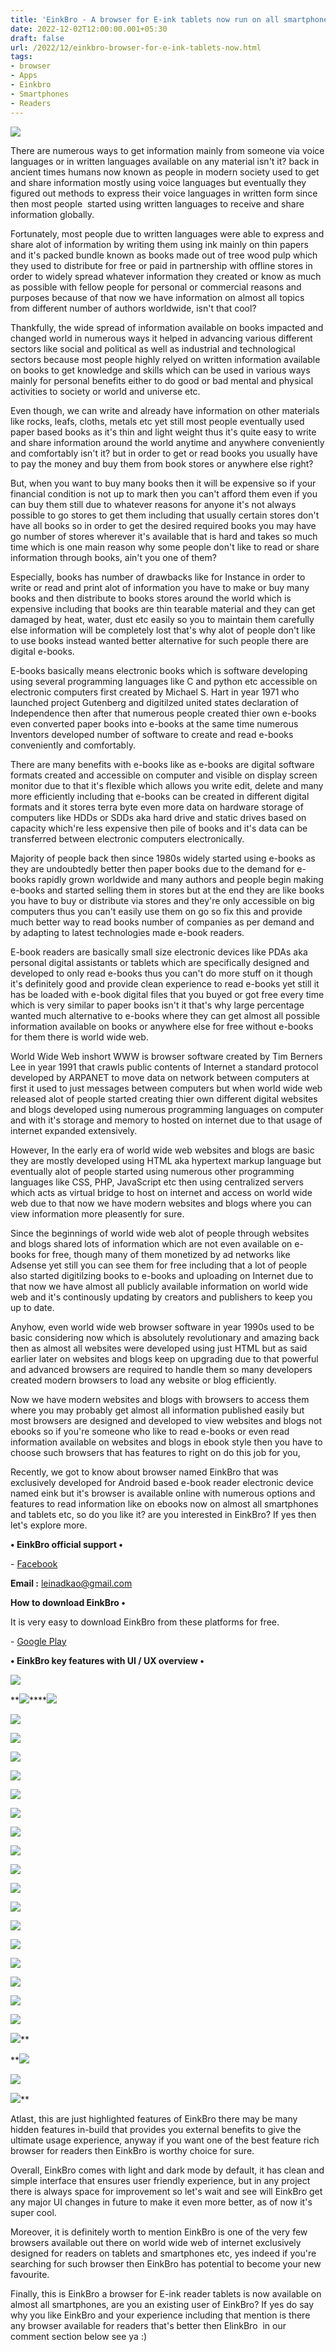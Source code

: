 ```yaml
---
title: 'EinkBro - A browser for E-ink tablets now run on all smartphones.'
date: 2022-12-02T12:00:00.001+05:30
draft: false
url: /2022/12/einkbro-browser-for-e-ink-tablets-now.html
tags: 
- browser
- Apps
- Einkbro
- Smartphones
- Readers
---
```


 [![](https://lh3.googleusercontent.com/-byG-ipoEdkU/Y4ofbkocAdI/AAAAAAAAPcI/jfwN3jZRkzIebDyhdwmI1auvtfwGq8G7wCNcBGAsYHQ/s1600/1669996394119798-0.png)](https://lh3.googleusercontent.com/-byG-ipoEdkU/Y4ofbkocAdI/AAAAAAAAPcI/jfwN3jZRkzIebDyhdwmI1auvtfwGq8G7wCNcBGAsYHQ/s1600/1669996394119798-0.png) 

  

  

  

There are numerous ways to get information mainly from someone via voice languages or in written languages available on any material isn't it? back in ancient times humans now known as people in modern society used to get and share information mostly using voice languages but eventually they figured out methods to express their voice languages in written form since then most people  started using written languages to receive and share information globally.

  

Fortunately, most people due to written languages were able to express and share alot of information by writing them using ink mainly on thin papers and it's packed bundle known as books made out of tree wood pulp which they used to distribute for free or paid in partnership with offline stores in order to widely spread whatever information they created or know as much as possible with fellow people for personal or commercial reasons and purposes because of that now we have information on almost all topics from different number of authors worldwide, isn't that cool?

  

Thankfully, the wide spread of information available on books impacted and changed world in numerous ways it helped in advancing various different sectors like social and political as well as industrial and technological sectors because most people highly relyed on written information available on books to get knowledge and skills which can be used in various ways mainly for personal benefits either to do good or bad mental and physical activities to society or world and universe etc.

  

Even though, we can write and already have information on other materials like rocks, leafs, cloths, metals etc yet still most people eventually used paper based books as it's thin and light weight thus it's quite easy to write and share information around the world anytime and anywhere conveniently and comfortably isn't it? but in order to get or read books you usually have to pay the money and buy them from book stores or anywhere else right?

  

But, when you want to buy many books then it will be expensive so if your financial condition is not up to mark then you can't afford them even if you can buy them still due to whatever reasons for anyone it's not always possible to go stores to get them including that usually certain stores don't have all books so in order to get the desired required books you may have go number of stores wherever it's available that is hard and takes so much time which is one main reason why some people don't like to read or share information through books, ain't you one of them?

  

Especially, books has number of drawbacks like for Instance in order to write or read and print alot of information you have to make or buy many books and then distribute to books stores around the world which is expensive including that books are thin tearable material and they can get damaged by heat, water, dust etc easily so you to maintain them carefully else information will be completely lost that's why alot of people don't like to use books instead wanted better alternative for such people there are digital e-books.

  

E-books basically means electronic books which is software developing using several programming languages like C and python etc accessible on electronic computers first created by Michael S. Hart in year 1971 who launched project Gutenberg and digitilzed united states declaration of Independence then after that numerous people created thier own e-books even converted paper books into e-books at the same time numerous Inventors developed number of software to create and read e-books conveniently and comfortably.

  

There are many benefits with e-books like as e-books are digital software formats created and accessible on computer and visible on display screen monitor due to that it's flexible which allows you write edit, delete and many more efficiently including that e-books can be created in different digital formats and it stores terra byte even more data on hardware storage of computers like HDDs or SDDs aka hard drive and static drives based on capacity which're less expensive then pile of books and it's data can be transferred between electronic computers electronically.

  

Majority of people back then since 1980s widely started using e-books as they are undoubtedly better then paper books due to the demand for e-books rapidly grown worldwide and many authors and people begin making e-books and started selling them in stores but at the end they are like books you have to buy or distribute via stores and they're only accessible on big computers thus you can't easily use them on go so fix this and provide much better way to read books number of companies as per demand and by adapting to latest technologies made e-book readers.

  

E-book readers are basically small size electronic devices like PDAs aka personal digital assistants or tablets which are specifically designed and developed to only read e-books thus you can't do more stuff on it though it's definitely good and provide clean experience to read e-books yet still it has be loaded with e-book digital files that you buyed or got free every time which is very similar to paper books isn't it that's why large percentage wanted much alternative to e-books where they can get almost all possible information available on books or anywhere else for free without e-books for them there is world wide web.

  

World Wide Web inshort WWW is browser software created by Tim Berners Lee in year 1991 that crawls public contents of Internet a standard protocol developed by ARPANET to move data on network between computers at first it used to just messages between computers but when world wide web released alot of people started creating thier own different digital websites and blogs developed using numerous programming languages on computer and with it's storage and memory to hosted on internet due to that usage of internet expanded extensively.

  

However, In the early era of world wide web websites and blogs are basic they are mostly developed using HTML aka hypertext markup language but eventually alot of people started using numerous other programming languages like CSS, PHP, JavaScript etc then using centralized servers which acts as virtual bridge to host on internet and access on world wide web due to that now we have modern websites and blogs where you can view information more pleasently for sure.

  

Since the beginnings of world wide web alot of people through websites and blogs shared lots of information which are not even available on e-books for free, though many of them monetized by ad networks like Adsense yet still you can see them for free including that a lot of people also started digitilzing books to e-books and uploading on Internet due to that now we have almost all publicly available information on world wide web and it's continously updating by creators and publishers to keep you up to date.

  

Anyhow, even world wide web browser software in year 1990s used to be basic considering now which is absolutely revolutionary and amazing back then as almost all websites were developed using just HTML but as said earlier later on websites and blogs keep on upgrading due to that powerful and advanced browsers are required to handle them so many developers created modern browsers to load any website or blog efficiently.

  

Now we have modern websites and blogs with browsers to access them where you may probably get almost all information published easily but most browsers are designed and developed to view websites and blogs not ebooks so if you're someone who like to read e-books or even read information available on websites and blogs in ebook style then you have to choose such browsers that has features to right on do this job for you, 

  

Recently, we got to know about browser named EinkBro that was exclusively developed for Android based e-book reader electronic device named eink but it's browser is available online with numerous options and features to read information like on ebooks now on almost all smartphones and tablets etc, so do you like it? are you interested in EinkBro? If yes then let's explore more.

  

**• EinkBro official support •**

\- [Facebook](https://www.facebook.com/einkbro/)

**Email :** [leinadkao@gmail.com](mailto:leinadkao@gmail.com)

**How to download EinkBro •**

It is very easy to download EinkBro from these platforms for free.

  

\- [Google Play](https://play.google.com/store/apps/details?id=info.plateaukao.einkbro)

  

**• EinkBro key features with UI / UX overview •**

 **[![](https://lh3.googleusercontent.com/-_Aocx1TYaio/Y4o68oh6rmI/AAAAAAAAPdw/5Q9V1GY34GsfGkjIrk80pocQPiA_iKE6QCNcBGAsYHQ/s1600/1670003437926114-0.png)](https://lh3.googleusercontent.com/-_Aocx1TYaio/Y4o68oh6rmI/AAAAAAAAPdw/5Q9V1GY34GsfGkjIrk80pocQPiA_iKE6QCNcBGAsYHQ/s1600/1670003437926114-0.png)** 

 **[![](https://lh3.googleusercontent.com/-gsUExjY35ro/Y4o67h6PegI/AAAAAAAAPds/2pyR1V_wHxYw783r1ejc7ydvUrc5JqmMwCNcBGAsYHQ/s1600/1670003433961987-1.png)](https://lh3.googleusercontent.com/-gsUExjY35ro/Y4o67h6PegI/AAAAAAAAPds/2pyR1V_wHxYw783r1ejc7ydvUrc5JqmMwCNcBGAsYHQ/s1600/1670003433961987-1.png)****[![](https://lh3.googleusercontent.com/-CODqAl2KxYo/Y4o66sqTaII/AAAAAAAAPdo/Y2_FiZ25yjot8v1YuocvV4aWy4jsHk8GACNcBGAsYHQ/s1600/1670003430415147-2.png)](https://lh3.googleusercontent.com/-CODqAl2KxYo/Y4o66sqTaII/AAAAAAAAPdo/Y2_FiZ25yjot8v1YuocvV4aWy4jsHk8GACNcBGAsYHQ/s1600/1670003430415147-2.png) 

  

 [![](https://lh3.googleusercontent.com/-vwXoPkkpUAY/Y4o656M5puI/AAAAAAAAPdk/8xBXthMLV3g0QkWt0KTLDTIFkeq9aV-GgCNcBGAsYHQ/s1600/1670003426937041-3.png)](https://lh3.googleusercontent.com/-vwXoPkkpUAY/Y4o656M5puI/AAAAAAAAPdk/8xBXthMLV3g0QkWt0KTLDTIFkeq9aV-GgCNcBGAsYHQ/s1600/1670003426937041-3.png) 

 [![](https://lh3.googleusercontent.com/-tj5_lvf8Xgs/Y4o644Nq-RI/AAAAAAAAPdg/3aO1M6Hvf0I3ZeYimLkgj4LHEjjujdOEwCNcBGAsYHQ/s1600/1670003423284941-4.png)](https://lh3.googleusercontent.com/-tj5_lvf8Xgs/Y4o644Nq-RI/AAAAAAAAPdg/3aO1M6Hvf0I3ZeYimLkgj4LHEjjujdOEwCNcBGAsYHQ/s1600/1670003423284941-4.png) 

  

 [![](https://lh3.googleusercontent.com/-sr2T8iWRiII/Y4o631LQh9I/AAAAAAAAPdY/UOdskISIi3ILH8KWU1WOnH8lzka08lCWACNcBGAsYHQ/s1600/1670003419757326-5.png)](https://lh3.googleusercontent.com/-sr2T8iWRiII/Y4o631LQh9I/AAAAAAAAPdY/UOdskISIi3ILH8KWU1WOnH8lzka08lCWACNcBGAsYHQ/s1600/1670003419757326-5.png) 

 [![](https://lh3.googleusercontent.com/-8R_NwJo1VCc/Y4o63GbCWeI/AAAAAAAAPdU/aN98dkfFdiQ6wl4tmnxDqj5YhJnD4v2YgCNcBGAsYHQ/s1600/1670003416367401-6.png)](https://lh3.googleusercontent.com/-8R_NwJo1VCc/Y4o63GbCWeI/AAAAAAAAPdU/aN98dkfFdiQ6wl4tmnxDqj5YhJnD4v2YgCNcBGAsYHQ/s1600/1670003416367401-6.png) 

 [![](https://lh3.googleusercontent.com/-pVPQHjsbVZM/Y4o62Ehdo0I/AAAAAAAAPdQ/EtF0NxPheVogpIV8wO3prAKZe5wVar0ZgCNcBGAsYHQ/s1600/1670003412995188-7.png)](https://lh3.googleusercontent.com/-pVPQHjsbVZM/Y4o62Ehdo0I/AAAAAAAAPdQ/EtF0NxPheVogpIV8wO3prAKZe5wVar0ZgCNcBGAsYHQ/s1600/1670003412995188-7.png) 

 [![](https://lh3.googleusercontent.com/-r1M0k_q5niQ/Y4o61UAEWOI/AAAAAAAAPdM/7VkoFD6QTLw8VXDDfk-SzRfA98Tj0WDGwCNcBGAsYHQ/s1600/1670003409664809-8.png)](https://lh3.googleusercontent.com/-r1M0k_q5niQ/Y4o61UAEWOI/AAAAAAAAPdM/7VkoFD6QTLw8VXDDfk-SzRfA98Tj0WDGwCNcBGAsYHQ/s1600/1670003409664809-8.png) 

 [![](https://lh3.googleusercontent.com/--LmEw1AsBYI/Y4o60nQ-RwI/AAAAAAAAPdI/Xh3Hyn23vE80epy1TDpFZ1KeYHwPGitRQCNcBGAsYHQ/s1600/1670003406632943-9.png)](https://lh3.googleusercontent.com/--LmEw1AsBYI/Y4o60nQ-RwI/AAAAAAAAPdI/Xh3Hyn23vE80epy1TDpFZ1KeYHwPGitRQCNcBGAsYHQ/s1600/1670003406632943-9.png) 

 [![](https://lh3.googleusercontent.com/-bH2aAb5mtx4/Y4o6zxDsGII/AAAAAAAAPdE/nyZPz1jJ764r_IB50H_0vQhcIBtnK-SdACNcBGAsYHQ/s1600/1670003403326591-10.png)](https://lh3.googleusercontent.com/-bH2aAb5mtx4/Y4o6zxDsGII/AAAAAAAAPdE/nyZPz1jJ764r_IB50H_0vQhcIBtnK-SdACNcBGAsYHQ/s1600/1670003403326591-10.png) 

 [![](https://lh3.googleusercontent.com/-t9wwahtE-4k/Y4o6y8KNLlI/AAAAAAAAPdA/XV7cKJxSxx0gTw5_FS9eF8C-rByaC0njwCNcBGAsYHQ/s1600/1670003399583834-11.png)](https://lh3.googleusercontent.com/-t9wwahtE-4k/Y4o6y8KNLlI/AAAAAAAAPdA/XV7cKJxSxx0gTw5_FS9eF8C-rByaC0njwCNcBGAsYHQ/s1600/1670003399583834-11.png) 

 [![](https://lh3.googleusercontent.com/-wzFgIez07To/Y4o6yBxSTSI/AAAAAAAAPc8/05pflkOJTc46_hUXoyDI3Shvf977789OQCNcBGAsYHQ/s1600/1670003396016557-12.png)](https://lh3.googleusercontent.com/-wzFgIez07To/Y4o6yBxSTSI/AAAAAAAAPc8/05pflkOJTc46_hUXoyDI3Shvf977789OQCNcBGAsYHQ/s1600/1670003396016557-12.png) 

 [![](https://lh3.googleusercontent.com/-rGbomBtTrHk/Y4o6xJjIsJI/AAAAAAAAPc4/nU0YWIiAcZwbl_u9a_T07mW80VE12QBhACNcBGAsYHQ/s1600/1670003392096780-13.png)](https://lh3.googleusercontent.com/-rGbomBtTrHk/Y4o6xJjIsJI/AAAAAAAAPc4/nU0YWIiAcZwbl_u9a_T07mW80VE12QBhACNcBGAsYHQ/s1600/1670003392096780-13.png) 

 [![](https://lh3.googleusercontent.com/-bTEgLIysk-E/Y4o6wOXwslI/AAAAAAAAPc0/JUVvzuchC7olj__A79EB-M6eOqEUtE0IQCNcBGAsYHQ/s1600/1670003388662005-14.png)](https://lh3.googleusercontent.com/-bTEgLIysk-E/Y4o6wOXwslI/AAAAAAAAPc0/JUVvzuchC7olj__A79EB-M6eOqEUtE0IQCNcBGAsYHQ/s1600/1670003388662005-14.png) 

 [![](https://lh3.googleusercontent.com/-gR7hhLzCyBw/Y4o6vNGj-xI/AAAAAAAAPcw/S3rkDDTdUQU7hKCWfuDQk4NNjXZeDtS4ACNcBGAsYHQ/s1600/1670003384873489-15.png)](https://lh3.googleusercontent.com/-gR7hhLzCyBw/Y4o6vNGj-xI/AAAAAAAAPcw/S3rkDDTdUQU7hKCWfuDQk4NNjXZeDtS4ACNcBGAsYHQ/s1600/1670003384873489-15.png) 

 [![](https://lh3.googleusercontent.com/-NqSXwUneyQQ/Y4o6uORq7cI/AAAAAAAAPcs/dki9mP7TdyU49wpFe8yfg4C408xbv8wgwCNcBGAsYHQ/s1600/1670003381352937-16.png)](https://lh3.googleusercontent.com/-NqSXwUneyQQ/Y4o6uORq7cI/AAAAAAAAPcs/dki9mP7TdyU49wpFe8yfg4C408xbv8wgwCNcBGAsYHQ/s1600/1670003381352937-16.png) 

 [![](https://lh3.googleusercontent.com/-eRX66UCKAIg/Y4o6tQ_xBZI/AAAAAAAAPco/9xbwVRaPXg4NXRpHxPFmIS6_hriTYq0MACNcBGAsYHQ/s1600/1670003377533152-17.png)](https://lh3.googleusercontent.com/-eRX66UCKAIg/Y4o6tQ_xBZI/AAAAAAAAPco/9xbwVRaPXg4NXRpHxPFmIS6_hriTYq0MACNcBGAsYHQ/s1600/1670003377533152-17.png) 

 [![](https://lh3.googleusercontent.com/-KFOBdoINSoc/Y4o6sY1po3I/AAAAAAAAPck/BERXn9IFeIoOZwWSsYt68gDRk_0N6jkJQCNcBGAsYHQ/s1600/1670003374122041-18.png)](https://lh3.googleusercontent.com/-KFOBdoINSoc/Y4o6sY1po3I/AAAAAAAAPck/BERXn9IFeIoOZwWSsYt68gDRk_0N6jkJQCNcBGAsYHQ/s1600/1670003374122041-18.png) 

 [![](https://lh3.googleusercontent.com/-5DW5DhaFl3c/Y4o6roBQTLI/AAAAAAAAPcg/QHXXzr1bI6YYLr5QqPZ4nlltIg2mXLliwCNcBGAsYHQ/s1600/1670003370491118-19.png)](https://lh3.googleusercontent.com/-5DW5DhaFl3c/Y4o6roBQTLI/AAAAAAAAPcg/QHXXzr1bI6YYLr5QqPZ4nlltIg2mXLliwCNcBGAsYHQ/s1600/1670003370491118-19.png) 

 [![](https://lh3.googleusercontent.com/-3YWUUkUhwWQ/Y4o6q63gyuI/AAAAAAAAPcc/w9P8FEB0PrUasUUjo2c0sJfhDGwNv3VqACNcBGAsYHQ/s1600/1670003366830467-20.png)](https://lh3.googleusercontent.com/-3YWUUkUhwWQ/Y4o6q63gyuI/AAAAAAAAPcc/w9P8FEB0PrUasUUjo2c0sJfhDGwNv3VqACNcBGAsYHQ/s1600/1670003366830467-20.png)** 

 **[![](https://lh3.googleusercontent.com/-iuMecsutnYM/Y4o6pwKFgsI/AAAAAAAAPcY/IJst07cnJLk3cQYG46TV2YS0xP1y48N8wCNcBGAsYHQ/s1600/1670003363258994-21.png)](https://lh3.googleusercontent.com/-iuMecsutnYM/Y4o6pwKFgsI/AAAAAAAAPcY/IJst07cnJLk3cQYG46TV2YS0xP1y48N8wCNcBGAsYHQ/s1600/1670003363258994-21.png) 

 [![](https://lh3.googleusercontent.com/-ryWwCKMr2Ew/Y4o6o-JhjhI/AAAAAAAAPcU/mqS4YsJGGbYq6_e5-4hHg3vTxunf9ffuwCNcBGAsYHQ/s1600/1670003359555849-22.png)](https://lh3.googleusercontent.com/-ryWwCKMr2Ew/Y4o6o-JhjhI/AAAAAAAAPcU/mqS4YsJGGbYq6_e5-4hHg3vTxunf9ffuwCNcBGAsYHQ/s1600/1670003359555849-22.png) 

 [![](https://lh3.googleusercontent.com/-Hwqb2JZqpeo/Y4o6n9soJqI/AAAAAAAAPcQ/T_sFzwyudMAZKYwxYiIz45w9SNamgaByACNcBGAsYHQ/s1600/1670003355820856-23.png)](https://lh3.googleusercontent.com/-Hwqb2JZqpeo/Y4o6n9soJqI/AAAAAAAAPcQ/T_sFzwyudMAZKYwxYiIz45w9SNamgaByACNcBGAsYHQ/s1600/1670003355820856-23.png)** 

Atlast, this are just highlighted features of EinkBro there may be many hidden features in-build that provides you external benefits to give the ultimate usage experience, anyway if you want one of the best feature rich browser for readers then EinkBro is worthy choice for sure.

  

Overall, EinkBro comes with light and dark mode by default, it has clean and simple interface that ensures user friendly experience, but in any project there is always space for improvement so let's wait and see will EinkBro get any major UI changes in future to make it even more better, as of now it's super cool.

  

Moreover, it is definitely worth to mention EinkBro is one of the very few browsers available out there on world wide web of internet exclusively designed for readers on tablets and smartphones etc, yes indeed if you're searching for such browser then EinkBro has potential to become your new favourite.

  

Finally, this is EinkBro a browser for E-ink reader tablets is now available on almost all smartphones, are you an existing user of EinkBro? If yes do say why you like EinkBro and your experience including that mention is there any browser available for readers that's better then ElinkBro  in our comment section below see ya :)